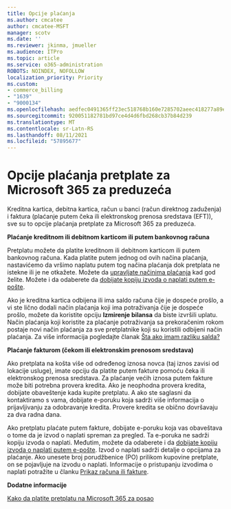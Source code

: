 ```yaml
---
title: Opcije plaćanja
ms.author: cmcatee
author: cmcatee-MSFT
manager: scotv
ms.date: ''
ms.reviewer: jkinma, jmueller
ms.audience: ITPro
ms.topic: article
ms.service: o365-administration
ROBOTS: NOINDEX, NOFOLLOW
localization_priority: Priority
ms.custom:
- commerce_billing
- "1639"
- "9000134"
ms.openlocfilehash: aedfec0491365ff23ec518768b160e7285702aeec418277a89e8079fb2ac6896
ms.sourcegitcommit: 920051182781bd97ce4d4d6fbd268cb37b84d239
ms.translationtype: MT
ms.contentlocale: sr-Latn-RS
ms.lasthandoff: 08/11/2021
ms.locfileid: "57895677"
---
```

# <a name="payment-options-for-microsoft-365-for-business-subscriptions"></a>Opcije plaćanja pretplate za Microsoft 365 za preduzeća
  
Kreditna kartica, debitna kartica, račun u banci (račun direktnog zaduženja) i faktura (plaćanje putem čeka ili elektronskog prenosa sredstava (EFT)), sve su to opcije plaćanja pretplate za Microsoft 365 za preduzeća.
  
**Plaćanje kreditnom ili debitnom karticom ili putem bankovnog računa**
  
Pretplatu možete da platite kreditnom ili debitnom karticom ili putem bankovnog računa. Kada platite putem jednog od ovih načina plaćanja, nastavićemo da vršimo naplatu putem tog načina plaćanja dok pretplata ne istekne ili je ne otkažete. Možete da [upravljate načinima plaćanja](https://docs.microsoft.com/microsoft-365/commerce/billing-and-payments/manage-payment-methods) kad god želite. Možete i da odaberete da [dobijate kopiju izvoda o naplati putem e-pošte](https://docs.microsoft.com/microsoft-365/commerce/billing-and-payments/view-your-bill-or-invoice#receive-a-copy-of-your-billing-statement-in-email).

Ako je kreditna kartica odbijena ili ima saldo računa čije je dospeće prošlo, a vi ste lično dodali način plaćanja koji ima potraživanja čije je dospeće prošlo, možete da koristite opciju **Izmirenje bilansa** da biste izvršili uplatu. Način plaćanja koji koristite za plaćanje potraživanja sa prekoračenim rokom postaje novi način plaćanja za sve pretplatnike koji su koristili odbijeni način plaćanja. Za više informacija pogledajte članak [Šta ako imam razliku salda?](https://docs.microsoft.com/microsoft-365/commerce/billing-and-payments/pay-for-your-subscription#what-if-i-have-an-outstanding-balance)

**Plaćanje fakturom (čekom ili elektronskim prenosom sredstava)**
  
Ako pretplata na košta više od određenog iznosa novca (taj iznos zavisi od lokacije usluge), imate opciju da platite putem fakture pomoću čeka ili elektronskog prenosa sredstava. Za plaćanje većih iznosa putem fakture može biti potrebna provera kredita. Ako je neophodna provera kredita, dobijate obaveštenje kada kupite pretplatu. A ako ste saglasni da kontaktiramo s vama, dobijate e-poruku koja sadrži više informacija o prijavljivanju za odobravanje kredita. Provere kredita se obično dovršavaju za dva radna dana.

Ako pretplatu plaćate putem fakture, dobijate e-poruku koja vas obaveštava o tome da je izvod o naplati spreman za pregled. Ta e-poruka ne sadrži kopiju izvoda o naplati. Međutim, možete da odaberete i da [dobijate kopiju izvoda o naplati putem e-pošte](https://docs.microsoft.com/microsoft-365/commerce/billing-and-payments/view-your-bill-or-invoice#receive-a-copy-of-your-billing-statement-in-email). Izvod o naplati sadrži detalje o opcijama za plaćanje. Ako unesete broj porudžbenice (PO) prilikom kupovine pretplate, on se pojavljuje na izvodu o naplati. Informacije o pristupanju izvodima o naplati potražite u članku [Prikaz računa ili fakture](https://docs.microsoft.com/microsoft-365/commerce/billing-and-payments/view-your-bill-or-invoice).
  
**Dodatne informacije**
  
[Kako da platite pretplatu na Microsoft 365 za posao](https://docs.microsoft.com/microsoft-365/commerce/billing-and-payments/pay-for-your-subscription)